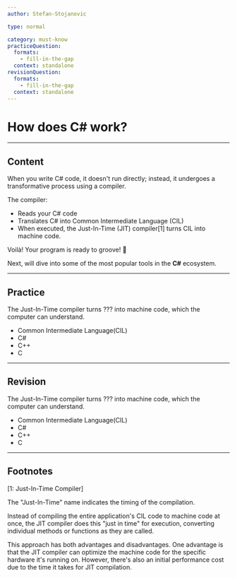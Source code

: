 ```yaml
---
author: Stefan-Stojanovic

type: normal

category: must-know
practiceQuestion:
  formats:
    - fill-in-the-gap
  context: standalone
revisionQuestion:
  formats:
    - fill-in-the-gap
  context: standalone
---
```


# How does C# work?

---

## Content


When you write C# code, it doesn't run directly; instead, it undergoes a transformative process using a compiler.

The compiler:

-  Reads your C# code
- Translates C# into Common Intermediate Language (CIL)
- When executed, the Just-In-Time (JIT) compiler[1] turns CIL into machine code.

Voilà! Your program is ready to groove! 🎊

Next, will dive into some of the most popular tools in the **C#** ecosystem.

---

## Practice

The Just-In-Time compiler turns ??? into machine code, which the computer can understand.

- Common Intermediate Language(CIL)
- C#
- C++
- C

---

## Revision

The Just-In-Time compiler turns ??? into machine code, which the computer can understand.

- Common Intermediate Language(CIL)
- C#
- C++
- C


---

## Footnotes

[1: Just-In-Time Compiler]

The "Just-In-Time" name indicates the timing of the compilation. 
 
Instead of compiling the entire application's CIL code to machine code at once, the JIT compiler does this "just in time" for execution, converting individual methods or functions as they are called. 
 
This approach has both advantages and disadvantages. One advantage is that the JIT compiler can optimize the machine code for the specific hardware it's running on. However, there's also an initial performance cost due to the time it takes for JIT compilation.